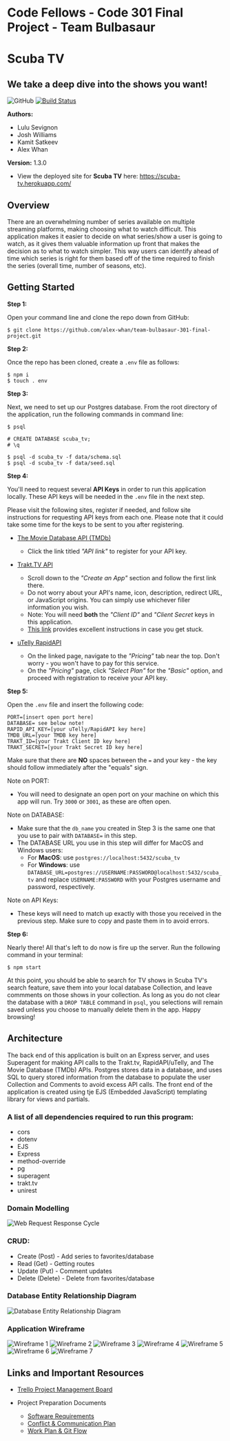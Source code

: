 # Code Fellows - Code 301 Final Project - Team Bulbasaur

# Scuba TV
## We take a deep dive into the shows you want!

![GitHub](https://img.shields.io/github/license/alex-whan/team-bulbasaur-301-final-project)
[![Build Status](https://travis-ci.com/alex-whan/team-bulbasaur-301-final-project.svg?branch=development)](https://travis-ci.com/alex-whan/team-bulbasaur-301-final-project)

**Authors:**

* Lulu Sevignon
* Josh Williams
* Kamit Satkeev
* Alex Whan

**Version:** 1.3.0

* View the deployed site for **Scuba TV** here: https://scuba-tv.herokuapp.com/

## Overview

There are an overwhelming number of series available on multiple streaming platforms, making choosing what to watch difficult. This application makes it easier to decide on what series/show a user is going to watch, as it gives them valuable information up front that makes the decision as to what to watch simpler. This way users can identify ahead of time which series is right for them based off of the time required to finish the series (overall time, number of seasons, etc).

## Getting Started

**Step 1:**

Open your command line and clone the repo down from GitHub:

    $ git clone https://github.com/alex-whan/team-bulbasaur-301-final-project.git

**Step 2:**

Once the repo has been cloned, create a `.env` file as follows:

    $ npm i
    $ touch . env

**Step 3:**

Next, we need to set up our Postgres database. From the root directory of the application, run the following commands in command line:

    $ psql

    # CREATE DATABASE scuba_tv;
    # \q

    $ psql -d scuba_tv -f data/schema.sql
    $ psql -d scuba_tv -f data/seed.sql

**Step 4:**

You'll need to request several **API Keys** in order to run this application locally. These API keys will be needed in the `.env` file in the next step. 

Please visit the following sites, register if needed, and follow site instructions for requesting API keys from each one. Please note that it could take some time for the keys to be sent to you after registering.

* [The Movie Database API (TMDb)](https://developers.themoviedb.org/3/getting-started/introduction)
  - Click the link titled *"API link"* to register for your API key.

* [Trakt.TV API](https://trakt.docs.apiary.io/#introduction/create-an-app)
  - Scroll down to the *"Create an App"* section and follow the first link there.
  - Do not worry about your API's name, icon, description, redirect URL, or JavaScript origins. You can simply use whichever filler information you wish.
  - Note: You will need **both** the *"Client ID"* and *"Client Secret* keys in this application.
  - [This link](https://koditips.com/create-trakt-api-key-kodi-addon/) provides excellent instructions in case you get stuck.

* [uTelly RapidAPI](https://rapidapi.com/utelly/api/utelly)
  - On the linked page, navigate to the *"Pricing"* tab near the top. Don't worry - you won't have to pay for this service.
  - On the *"Pricing"* page, click *"Select Plan"* for the *"Basic"* option, and proceed with registration to receive your API key.

**Step 5:**

Open the `.env` file and insert the following code:

    PORT=[insert open port here]
    DATABASE= see below note!
    RAPID_API_KEY=[your uTelly/RapidAPI key here]
    TMDB_URL=[your TMDB key here]
    TRAKT_ID=[your Trakt Client ID key here]
    TRAKT_SECRET=[your Trakt Secret ID key here]

Make sure that there are **NO** spaces between the `=` and your key - the key should follow immediately after the "equals" sign.

Note on PORT:
* You will need to designate an open port on your machine on which this app will run. Try `3000` or `3001`, as these are often open.

Note on DATABASE: 
* Make sure that the `db_name` you created in Step 3 is the same one that you use to pair with `DATABASE=` in this step.
* The DATABASE URL you use in this step will differ for MacOS and Windows users:
  - For **MacOS**: use `postgres://localhost:5432/scuba_tv`
  - For **Windows**: use `DATABASE_URL=postgres://USERNAME:PASSWORD@localhost:5432/scuba_tv` and replace `USERNAME:PASSWORD` with your Postgres username and password, respectively.

Note on API Keys:
* These keys will need to match up exactly with those you received in the previous step. Make sure to copy and paste them in to avoid errors.

**Step 6:**

Nearly there! All that's left to do now is fire up the server. Run the following command in your terminal:

    $ npm start

At this point, you should be able to search for TV shows in Scuba TV's search feature, save them into your local database Collection, and leave commments on those shows in your collection. As long as you do not clear the database with a `DROP TABLE` command in `psql`, you selections will remain saved unless you choose to manually delete them in the app. Happy browsing!

## Architecture

The back end of this application is built on an Express server, and uses Superagent for making API calls to the Trakt.tv, RapidAPI/uTelly, and The Movie Database (TMDb) APIs. Postgres stores data in a database, and uses SQL to query stored information from the database to populate the user Collection and Comments to avoid excess API calls. The front end of the application is created using tje EJS (Embedded JavaScript) templating library for views and partials.

### A list of all dependencies required to run this program:

  * cors
  * dotenv
  * EJS
  * Express
  * method-override
  * pg
  * superagent
  * trakt.tv
  * unirest

### Domain Modelling

![Web Request Response Cycle](./public/assets/images/project-wrrc.png)

### CRUD:
* Create (Post) - Add series to favorites/database
* Read (Get) - Getting routes
* Update (Put) - Comment updates
* Delete (Delete) - Delete from favorites/database

### Database Entity Relationship Diagram

![Database Entity Relationship Diagram](./public/assets/images/project-erd.jpg)

### Application Wireframe

![Wireframe 1](./public/assets/images/wireframe-1.jpg)
![Wireframe 2](./public/assets/images/wireframe-2.jpg)
![Wireframe 3](./public/assets/images/wireframe-3.jpg)
![Wireframe 4](./public/assets/images/wireframe-4.jpg)
![Wireframe 5](./public/assets/images/wireframe-5.jpg)
![Wireframe 6](./public/assets/images/wireframe-6.jpg)
![Wireframe 7](./public/assets/images/wireframe-7.jpg)

## Links and Important Resources

* [Trello Project Management Board](https://trello.com/b/b31pfDlT/bulbasaur)

* Project Preparation Documents
  - [Software Requirements](./md/requirements.md)
  - [Conflict & Communication Plan](./md/conflict-communication.md)
  - [Work Plan & Git Flow](./md/work-git.md)